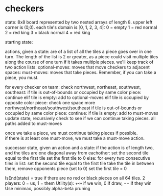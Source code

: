# checkers

state: 8x8 board represented by two nested arrays of length 8. upper left corner is (0,0).
  each tile's domain is [0, 1, 2, 3, 4]:
    0 = empty
    1 = red normal
    2 = red king
    3 = black normal
    4 = red king
    
starting state: 

actions, given a state: are of a list of all the tiles a piece goes over in one turn. The length of the list is 2 or greater, as a piece could visit multiple tiles along the course of one turn if it takes multiple pieces.
  we'll keep track of two action lists:
    optional-moves: moves that move checkers to adjacent spaces:
    must-moves: moves that take pieces. Remember, if you can take a piece, you must.

  for every checker on team:
    check northwest, northeast, southwest, southeast:
      if tile is out-of-bounds or occupied by same color piece: continue
      elif tile is empty:
        add to optional-moves
      elif tile is occupied by opposite color piece:
        check one space more northwest/northeast/southwest/southeast
        if tile is out-of-bounds or occupied by same color piece: continue:
        if tile is empty:
          add to must-moves
          update state, recursively check to see if we can continue taking pieces. all paths added to must-moves
          
   once we take a piece, we must continue taking pieces if possible.  
   if there is at least one must-move, we must take a must-move action.
   
successor state, given an action and a state:
  if the action is of length two, and the tiles are one diagonal away from eachother:
    set the second tile equal to the first tile
    set the first tile to 0
  else:
    for every two consecutive tiles in list:
      set the second tile equal to the first tile
      take the tile in between them, remove opponents piece (set to 0)
      set the first tile = 0

IsEnd(state) = true if there are no red or black pieces on all 64 tiles.
2 players: 0 = us, 1 = them
Utility(s): +∞ if we win, 0 if draw, −− if they win
Use minimax, possibly alpha-beta pruning

      

    


            
        
